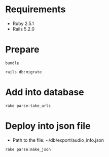 # Requirements
* Ruby 2.5.1
* Rails 5.2.0

# Prepare
 ```
 bundle
 ```
 ```
 rails db:migrate
 ```

# Add into database
 
 ```
 rake parse:take_urls
 ```

# Deploy into json file
* Path to the file: ~/db/export/audio_info.json
 ```
 rake parse:make_json
 ```
